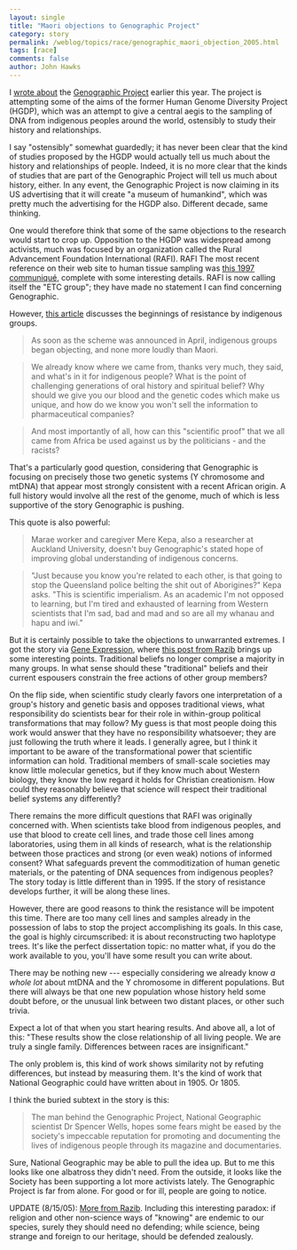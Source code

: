 ```yaml
---
layout: single 
title: "Maori objections to Genographic Project" 
category: story
permalink: /weblog/topics/race/genographic_maori_objection_2005.html
tags: [race] 
comments: false 
author: John Hawks 
---
```



<p>
I <a href="weblog/reviews/genetics/genographic_project_announcement.html">wrote about</a> the <a href="https://www5.nationalgeographic.com/genographic/">Genographic Project</a> earlier this year. The project is attempting some of the aims of the former Human Genome Diversity Project (HGDP), which was an attempt to give a central aegis to the sampling of DNA from indigenous peoples around the world, ostensibly to study their history and relationships. 
</p>

<p>
I say "ostensibly" somewhat guardedly; it has never been clear that the kind of studies proposed by the HGDP would actually tell us much about the history and relationships of people. Indeed, it is no more clear that the kinds of studies that are part of the Genographic Project will tell us much about history, either. In any event, the Genographic Project is now claiming in its US advertising that it will create "a museum of humankind", which was pretty much the advertising for the HGDP also. Different decade, same thinking. 
</p>

<p>
One would therefore think that some of the same objections to the research would start to crop up. Opposition to the HGDP was widespread among activists, much was focused by an organization called the Rural Advancement Foundation International (RAFI). RAFI  The most recent reference on their web site to human tissue sampling was <a href="http://www.etcgroup.org/article.asp?newsid=196">this 1997 communiqu&eacute;</a>, complete with some interesting details. RAFI is now calling itself the "ETC group"; they have made no statement I can find concerning Genographic. 
</p>

<p>
However, <a href="http://www.nzherald.co.nz/index.cfm?ObjectID=10338228">this article</a> discusses the beginnings of resistance by indigenous groups. 
</p>

<blockquote>As soon as the scheme was announced in April, indigenous groups began objecting, and none more loudly than Maori. </blockquote>

<blockquote>We already know where we came from, thanks very much, they said, and what's in it for indigenous people? What is the point of challenging generations of oral history and spiritual belief? Why should we give you our blood and the genetic codes which make us unique, and how do we know you won't sell the information to pharmaceutical companies? </blockquote>

<blockquote>And most importantly of all, how can this "scientific proof" that we all came from Africa be used against us by the politicians - and the racists? </blockquote>

<p>
That's a particularly good question, considering that Genographic is focusing on precisely those two genetic systems (Y chromosome and mtDNA) that appear most strongly consistent with a recent African origin. A full history would involve all the rest of the genome, much of which is less supportive of the story Genographic is pushing. 
</p>

<p>
This quote is also powerful: 
</p>

<blockquote>Marae worker and caregiver Mere Kepa, also a researcher at Auckland University, doesn't buy Genographic's stated hope of improving global understanding of indigenous concerns. </blockquote>

<blockquote>"Just because you know you're related to each other, is that going to stop the Queensland police belting the shit out of Aborigines?" Kepa asks. "This is scientific imperialism. As an academic I'm not opposed to learning, but I'm tired and exhausted of learning from Western scientists that I'm sad, bad and mad and so are all my whanau and hapu and iwi." </blockquote>

<p>
But it is certainly possible to take the objections to unwarranted extremes. I got the story via <a href="http://www.gnxp.com/">Gene Expression</a>, where <a href="http://www.gnxp.com/blog/2005/08/different-ways-of-knowing.php">this post from Razib</a> brings up some interesting points. Traditional beliefs no longer comprise a majority in many groups. In what sense should these "traditional" beliefs and their current espousers constrain the free actions of other group members? 
</p>

<p>
On the flip side, when scientific study clearly favors one interpretation of a group's history and genetic basis and opposes traditional views, what responsibility do scientists bear for their role in within-group political transformations that may follow? My guess is that most people doing this work would answer that they have no responsibility whatsoever; they are just following the truth where it leads. I generally agree, but I think it important to be aware of the transformational power that scientific information can hold. Traditional members of small-scale societies may know little molecular genetics, but if they know much about Western biology, they know the low regard it holds for Christian creationism. How could they reasonably believe that science will respect their traditional belief systems any differently? 
</p>

<p>
There remains the more difficult questions that RAFI was originally concerned with. When scientists take blood from indigenous peoples, and use that blood to create cell lines, and trade those cell lines among laboratories, using them in all kinds of research, what is the relationship between those practices and strong (or even weak) notions of informed consent? What safeguards prevent the commoditization of human genetic materials, or the patenting of DNA sequences from indigenous peoples? The story today is little different than in 1995. If the story of resistance develops further, it will be along these lines. 
</p>

<p>
However, there are good reasons to think the resistance will be impotent this time. There are too many cell lines and samples already in the possession of labs to stop the project accomplishing its goals. In this case, the goal is highly circumscribed: it is about reconstructing two haplotype trees. It's like the perfect dissertation topic: no matter what, if you do the work available to you, you'll have some result you can write about. 
</p>

<p>
There may be nothing new --- especially considering we already know <i>a whole lot</i> about mtDNA and the Y chromosome in different populations. But there will always be that one new population whose history held some doubt before, or the unusual link between two distant places, or other such trivia. 
</p>

<p>
Expect a lot of that when you start hearing results. And above all, a lot of this: "These results show the close relationship of all living people. We are truly a single family. Differences between races are insignificant." 
</p>

<p>
The only problem is, this kind of work shows similarity not by refuting differences, but instead by measuring them. It's the kind of work that National Geographic could have written about in 1905. Or 1805. 
</p>

<p>
I think the buried subtext in the story is this: 
</p>

<blockquote>The man behind the Genographic Project, National Geographic scientist Dr Spencer Wells, hopes some fears might be eased by the society's impeccable reputation for promoting and documenting the lives of indigenous people through its magazine and documentaries. </blockquote>

<p>
Sure, National Geographic may be able to pull the idea up. But to me this looks like one albatross they didn't need. From the outside, it looks like the Society has been supporting a lot more activists lately. The Genographic Project is far from alone. For good or for ill, people are going to notice. 
</p>

<p>
UPDATE (8/15/05): <a href="http://www.gnxp.com/blog/2005/08/different-ways-of-knowing.php">More from Razib</a>. Including this interesting paradox: if religion and other non-science ways of "knowing" are endemic to our species, surely they should need no defending; while science, being strange and foreign to our heritage, should be defended zealously. 
</p>


